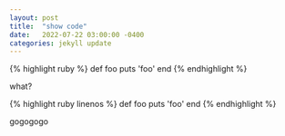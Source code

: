 ```yaml
---
layout: post
title:  "show code"
date:   2022-07-22 03:00:00 -0400
categories: jekyll update
---
```


{% highlight ruby %}
def foo
  puts 'foo'
end
{% endhighlight %}

what?

{% highlight ruby linenos %}
def foo
  puts 'foo'
end
{% endhighlight %}

gogogogo